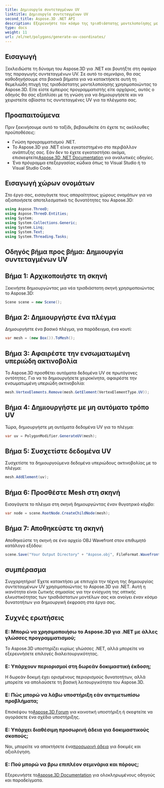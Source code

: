 ```yaml
---
title: Δημιουργία συντεταγμένων UV
linktitle: Δημιουργία συντεταγμένων UV
second_title: Aspose.3D .NET API
description: Εξερευνήστε τον κόσμο της τρισδιάστατης μοντελοποίησης με το Aspose.3D για .NET. Το Master UV συντονίζει τη δημιουργία χωρίς κόπο. Ανεβάστε τα έργα σας τώρα!
type: docs
weight: 11
url: /el/net/polygons/generate-uv-coordinates/
---
```

## Εισαγωγή
Ξεκλειδώστε τη δύναμη του Aspose.3D για .NET και βουτήξτε στη σφαίρα της παραγωγής συντεταγμένων UV. Σε αυτό το σεμινάριο, θα σας καθοδηγήσουμε στα βασικά βήματα για να κατακτήσετε αυτή τη θεμελιώδη πτυχή της τρισδιάστατης μοντελοποίησης χρησιμοποιώντας το Aspose.3D. Είτε είστε έμπειρος προγραμματιστής είτε αρχάριος, αυτός ο οδηγός θα σας εξοπλίσει με τη γνώση για να δημιουργήσετε και να χειριστείτε αβίαστα τις συντεταγμένες UV για τα πλέγματα σας.
## Προαπαιτούμενα
Πριν ξεκινήσουμε αυτό το ταξίδι, βεβαιωθείτε ότι έχετε τις ακόλουθες προϋποθέσεις:
- Γνώση προγραμματισμού .NET.
-  Το Aspose.3D για .NET είναι εγκατεστημένο στο περιβάλλον ανάπτυξης σας. Εάν δεν το έχετε εγκαταστήσει ακόμα, επισκεφτείτε[Aspose.3D .NET Documentation](https://reference.aspose.com/3d/net/) για αναλυτικές οδηγίες.
- Ένα πρόγραμμα επεξεργασίας κώδικα όπως το Visual Studio ή το Visual Studio Code.
## Εισαγωγή χώρων ονομάτων
Στο έργο σας, εισαγάγετε τους απαραίτητους χώρους ονομάτων για να αξιοποιήσετε αποτελεσματικά τις δυνατότητες του Aspose.3D:
```csharp
using Aspose.ThreeD;
using Aspose.ThreeD.Entities;
using System;
using System.Collections.Generic;
using System.Linq;
using System.Text;
using System.Threading.Tasks;
```
## Οδηγός βήμα προς βήμα: Δημιουργία συντεταγμένων UV
## Βήμα 1: Αρχικοποιήστε τη σκηνή
Ξεκινήστε δημιουργώντας μια νέα τρισδιάστατη σκηνή χρησιμοποιώντας το Aspose.3D:
```csharp
Scene scene = new Scene();
```
## Βήμα 2: Δημιουργήστε ένα πλέγμα
Δημιουργήστε ένα βασικό πλέγμα, για παράδειγμα, ένα κουτί:
```csharp
var mesh = (new Box()).ToMesh();
```
## Βήμα 3: Αφαιρέστε την ενσωματωμένη υπεριώδη ακτινοβολία
Το Aspose.3D προσθέτει αυτόματα δεδομένα UV σε πρωτόγονες οντότητες. Για να το δημιουργήσετε χειροκίνητα, αφαιρέστε την ενσωματωμένη υπεριώδη ακτινοβολία:
```csharp
mesh.VertexElements.Remove(mesh.GetElement(VertexElementType.UV));
```
## Βήμα 4: Δημιουργήστε με μη αυτόματο τρόπο UV
Τώρα, δημιουργήστε μη αυτόματα δεδομένα UV για το πλέγμα:
```csharp
var uv = PolygonModifier.GenerateUV(mesh);
```
## Βήμα 5: Συσχετίστε δεδομένα UV
Συσχετίστε τα δημιουργούμενα δεδομένα υπεριώδους ακτινοβολίας με το πλέγμα:
```csharp
mesh.AddElement(uv);
```
## Βήμα 6: Προσθέστε Mesh στη σκηνή
Εισαγάγετε το πλέγμα στη σκηνή δημιουργώντας έναν θυγατρικό κόμβο:
```csharp
var node = scene.RootNode.CreateChildNode(mesh);
```
## Βήμα 7: Αποθηκεύστε τη σκηνή
Αποθηκεύστε τη σκηνή σε ένα αρχείο OBJ Wavefront στον επιθυμητό κατάλογο εξόδου:
```csharp
scene.Save("Your Output Directory" + "Aspose.obj", FileFormat.WavefrontOBJ);
```
## συμπέρασμα
Συγχαρητήρια! Έχετε κατακτήσει με επιτυχία την τέχνη της δημιουργίας συντεταγμένων UV χρησιμοποιώντας το Aspose.3D για .NET. Αυτή η ικανότητα είναι ζωτικής σημασίας για την ενίσχυση της οπτικής ελκυστικότητας των τρισδιάστατων μοντέλων σας και ανοίγει έναν κόσμο δυνατοτήτων για δημιουργική έκφραση στα έργα σας.
## Συχνές ερωτήσεις
### Ε: Μπορώ να χρησιμοποιήσω το Aspose.3D για .NET με άλλες γλώσσες προγραμματισμού;
Το Aspose.3D υποστηρίζει κυρίως γλώσσες .NET, αλλά μπορείτε να εξερευνήσετε επιλογές διαλειτουργικότητας.
### Ε: Υπάρχουν περιορισμοί στη δωρεάν δοκιμαστική έκδοση;
Η δωρεάν δοκιμή έχει ορισμένους περιορισμούς δυνατοτήτων, αλλά μπορείτε να απολαύσετε τη βασική λειτουργικότητα του Aspose.3D.
### Ε: Πώς μπορώ να λάβω υποστήριξη εάν αντιμετωπίσω προβλήματα;
 Επισκέψου το[Aspose.3D Forum](https://forum.aspose.com/c/3d/18) για κοινοτική υποστήριξη ή σκεφτείτε να αγοράσετε ένα σχέδιο υποστήριξης.
### Ε: Υπάρχει διαθέσιμη προσωρινή άδεια για δοκιμαστικούς σκοπούς;
 Ναι, μπορείτε να αποκτήσετε ένα[προσωρινή άδεια](https://purchase.aspose.com/temporary-license/) για δοκιμές και αξιολόγηση.
### Ε: Πού μπορώ να βρω επιπλέον σεμινάρια και πόρους;
 Εξερευνήστε το[Aspose.3D Documentation](https://reference.aspose.com/3d/net/) για ολοκληρωμένους οδηγούς και παραδείγματα.